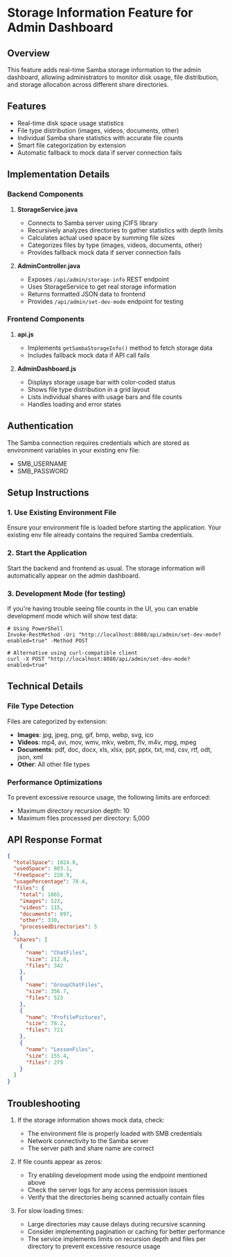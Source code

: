 # Storage Information Feature for Admin Dashboard

## Overview
This feature adds real-time Samba storage information to the admin dashboard, allowing administrators to monitor disk usage, file distribution, and storage allocation across different share directories.

## Features
- Real-time disk space usage statistics
- File type distribution (images, videos, documents, other)
- Individual Samba share statistics with accurate file counts
- Smart file categorization by extension
- Automatic fallback to mock data if server connection fails

## Implementation Details

### Backend Components
1. **StorageService.java**
   - Connects to Samba server using jCIFS library
   - Recursively analyzes directories to gather statistics with depth limits
   - Calculates actual used space by summing file sizes
   - Categorizes files by type (images, videos, documents, other)
   - Provides fallback mock data if server connection fails

2. **AdminController.java**
   - Exposes `/api/admin/storage-info` REST endpoint
   - Uses StorageService to get real storage information
   - Returns formatted JSON data to frontend
   - Provides `/api/admin/set-dev-mode` endpoint for testing

### Frontend Components
1. **api.js**
   - Implements `getSambaStorageInfo()` method to fetch storage data
   - Includes fallback mock data if API call fails

2. **AdminDashboard.js**
   - Displays storage usage bar with color-coded status
   - Shows file type distribution in a grid layout
   - Lists individual shares with usage bars and file counts
   - Handles loading and error states

## Authentication
The Samba connection requires credentials which are stored as environment variables in your existing env file:
- SMB_USERNAME
- SMB_PASSWORD

## Setup Instructions

### 1. Use Existing Environment File
Ensure your environment file is loaded before starting the application. Your existing env file already contains the required Samba credentials.

### 2. Start the Application
Start the backend and frontend as usual. The storage information will automatically appear on the admin dashboard.

### 3. Development Mode (for testing)
If you're having trouble seeing file counts in the UI, you can enable development mode which will show test data:

```
# Using PowerShell
Invoke-RestMethod -Uri "http://localhost:8080/api/admin/set-dev-mode?enabled=true" -Method POST

# Alternative using curl-compatible client
curl -X POST "http://localhost:8080/api/admin/set-dev-mode?enabled=true"
```

## Technical Details

### File Type Detection
Files are categorized by extension:
- **Images**: jpg, jpeg, png, gif, bmp, webp, svg, ico
- **Videos**: mp4, avi, mov, wmv, mkv, webm, flv, m4v, mpg, mpeg
- **Documents**: pdf, doc, docx, xls, xlsx, ppt, pptx, txt, md, csv, rtf, odt, json, xml
- **Other**: All other file types

### Performance Optimizations
To prevent excessive resource usage, the following limits are enforced:
- Maximum directory recursion depth: 10
- Maximum files processed per directory: 5,000

## API Response Format
```json
{
  "totalSpace": 1024.0,
  "usedSpace": 803.1,
  "freeSpace": 220.9,
  "usagePercentage": 78.4,
  "files": {
    "total": 1865,
    "images": 523,
    "videos": 115,
    "documents": 897,
    "other": 330,
    "processedDirectories": 5
  },
  "shares": [
    {
      "name": "ChatFiles",
      "size": 212.8,
      "files": 342
    },
    {
      "name": "GroupChatFiles",
      "size": 356.7,
      "files": 523
    },
    {
      "name": "ProfilePictures",
      "size": 78.2,
      "files": 721
    },
    {
      "name": "LessonFiles",
      "size": 155.4,
      "files": 279
    }
  ]
}
```

## Troubleshooting
1. If the storage information shows mock data, check:
   - The environment file is properly loaded with SMB credentials
   - Network connectivity to the Samba server
   - The server path and share name are correct
   
2. If file counts appear as zeros:
   - Try enabling development mode using the endpoint mentioned above
   - Check the server logs for any access permission issues
   - Verify that the directories being scanned actually contain files
   
3. For slow loading times:
   - Large directories may cause delays during recursive scanning
   - Consider implementing pagination or caching for better performance
   - The service implements limits on recursion depth and files per directory to prevent excessive resource usage 